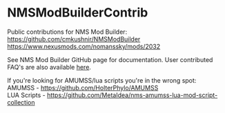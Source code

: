 # NMSModBuilderContrib

Public contributions for NMS Mod Builder:</br>
https://github.com/cmkushnir/NMSModBuilder</br>
https://www.nexusmods.com/nomanssky/mods/2032</br>

See NMS Mod Builder GitHub page for documentation.
User contributed FAQ's are also available [here](FAQ/Index.md).

If you're looking for AMUMSS/lua scripts you're in the wrong spot:</br>
AMUMSS - https://github.com/HolterPhylo/AMUMSS</br>
LUA Scripts - https://github.com/MetaIdea/nms-amumss-lua-mod-script-collection</br>
